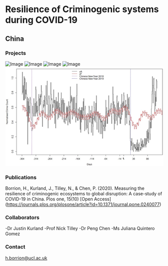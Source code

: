 # Resilience of Criminogenic systems during COVID-19
## China

  

### Projects
![Image](./China/China_timeseries_commercial_theft.png)
![Image](../../../China_timeseries_commercial_theft.png)
![Image](../../China_timeseries_commercial_theft.png)
![Image](../China_timeseries_commercial_theft.png)
![Image](./China_timeseries_commercial_theft.png)

### Publications

Borrion, H., Kurland, J., Tilley, N., & Chen, P. (2020). Measuring the resilience of criminogenic ecosystems to global disruption: A case-study of COVID-19 in China. Plos one, 15(10) [Open Access] (https://journals.plos.org/plosone/article?id=10.1371/journal.pone.0240077)



### Collaborators

-Dr Justin Kurland
-Prof Nick Tilley
-Dr Peng Chen
-Ms Juliana Quintero Gomez


### Contact

h.borrion@ucl.ac.uk

